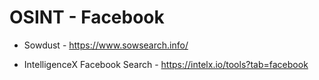 # OSINT - Facebook

- Sowdust - https://www.sowsearch.info/

- IntelligenceX Facebook Search - https://intelx.io/tools?tab=facebook